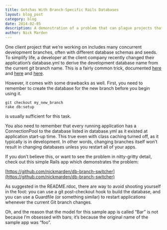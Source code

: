 ```yaml
---
title: Gotchas With Branch-Specific Rails Databases
layout: blog_post
category: blog
date: 2014-02-05
description: A demonstration of a problem that can plague projects that use per-branch database names
author: Nick Marden
---
```


One client project that we’re working on includes many concurrent development branches, often with different database schemas and seeds. To simplify life, a developer at the client company recently changed their application’s database.yml to derive the development database name from the current git branch name. This is a fairly common trick, documented [here](http://mislav.uniqpath.com/rails/branching-the-database-along-with-your-code/) and [here](http://www.reinteractive.net/posts/22-branch-specific-database-yml) and [here](https://github.com/schlick/Git-DB-Switcher).

However, it comes with some drawbacks as well. First, you need to remember to create the database for the new branch before you begin using it.

```
git checkout my_new_branch
rake db:setup
```

is usually sufficient for this task.

You also need to remember that every running application has a ConnectionPool to the database listed in database.yml as it existed at application start-up time. This true even with class caching turned off, as it typically is in development. In other words, changing branches itself won’t result in changing databases unless you restart all of your apps.

If you don’t believe this, or want to see the problem in nitty-gritty detail, check out this simple Rails app which demonstrates the problem:

[https://github.com/nickmarden/db-branch-switcher](https://github.com/nickmarden/db-branch-switcher)

As suggested in the README.rdoc, there are way to avoid shooting yourself in the foot: you can use a git post-checkout hook to build the database, and you can use a Guardfile (or something similar) to restart applications whenever the current Git branch changes.

Oh, and the reason that the model for this sample app is called “Bar” is not because I’m obsessed with bars; it’s because the original name of the sample app was “foo”.
